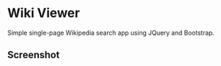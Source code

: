 # Wiki Viewer
Simple single-page Wikipedia search app using JQuery and Bootstrap.

## Screenshot
[](screenshot.png)

